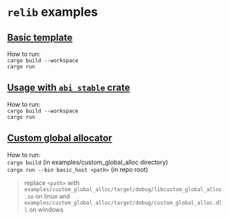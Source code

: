 # `relib` examples

## [Basic template](https://github.com/xxshady/relib-template)

How to run:<br>
`cargo build --workspace`<br>
`cargo run`

## [Usage with `abi_stable` crate](./abi_stable_usage)

How to run:<br>
`cargo build --workspace`<br>
`cargo run`

## [Custom global allocator](./custom_global_alloc)

How to run:<br>
`cargo build` (in examples/custom_global_alloc directory)<br>
`cargo run --bin basic_host <path>` (in repo root)

> replace `<path>` with `examples/custom_global_alloc/target/debug/libcustom_global_alloc.so` on linux and `examples/custom_global_alloc/target/debug/custom_global_alloc.dll` on windows
